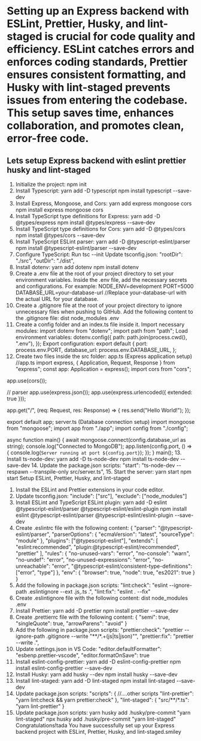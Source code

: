# Setting up an Express backend with ESLint, Prettier, Husky, and lint-staged is crucial for code quality and efficiency. ESLint catches errors and enforces coding standards, Prettier ensures consistent formatting, and Husky with lint-staged prevents issues from entering the codebase. This setup saves time, enhances collaboration, and promotes clean, error-free code.

 ## Lets setup Express backend with eslint prettier husky and lint-staged
1. Initialize the project:
npm init
2. Install Typescript:
yarn add -D typescript
npm install typescript --save-dev
3. Install Express, Mongoose, and Cors:
yarn add express mongoose cors
npm install express mongoose cors
4. Install TypeScript type definitions for Express:
yarn add -D @types/express
npm install @types/express --save-dev
5. Install TypeScript type definitions for Cors:
yarn add -D @types/cors
npm install @types/cors --save-dev
6. Install TypeScript ESLint parser:
yarn add -D @typescript-eslint/parser
npm install @typescript-eslint/parser --save-dev
7. Configure TypeScript:
Run tsc --init
Update tsconfig.json:
  "rootDir": "./src",
  "outDir": "./dist",
8. Install dotenv:
yarn add dotenv
npm install dotenv
9. Create a .env file at the root of your project directory to set your environment variables. Inside the .env file, add the necessary secrets and configurations. For example:
NODE_ENV=development
PORT=5000
DATABASE_URL=your-database-url //Replace your-database-url with the actual URL for your database.
10. Create a .gitignore file at the root of your project directory to ignore unnecessary files when pushing to GitHub. Add the following content to the .gitignore file:
dist
node_modules
.env
11. Create a config folder and an index.ts file inside it.
Import necessary modules:
import dotenv from "dotenv";
import path from "path";
Load environment variables:
dotenv.config({
  path: path.join(process.cwd(), ".env"),
});
Export configuration:
export default {
  port: process.env.PORT,
  database_url: process.env.DATABASE_URL,
};
12. Create two files inside the src folder:
app.ts (Express application setup)
//app.ts
import express, { Application, Request, Response } from "express";
const app: Application = express();
import cors from "cors";

app.use(cors());

// parser
app.use(express.json());
app.use(express.urlencoded({ extended: true }));

app.get("/", (req: Request, res: Response) => {
  res.send("Hello World!");
});

export default app;
server.ts (Database connection setup)
import mongoose from "mongoose";
import app from "./app";
import config from "./config";

async function main() {
  await mongoose.connect(config.database_url as string);
  console.log("Connected to MongoDB");
  app.listen(config.port, () => {
    console.log(`Server running at port ${config.port}`);
  });
}
main();
13. Install ts-node-dev:
yarn add -D ts-node-dev
npm install ts-node-dev --save-dev
14. Update the package.json scripts:
"start": "ts-node-dev --respawn --transpile-only src/server.ts",
15. Start the server:
yarn start
npm start
Setup ESLint, Prettier, Husky, and lint-staged
1. Install the ESLint and Prettier extensions in your code editor.
2. Update tsconfig.json:
"include": ["src"],
"exclude": ["node_modules"]
3. Install ESLint and TypeScript ESLint plugin:
yarn add -D eslint @typescript-eslint/parser @typescript-eslint/eslint-plugin
npm install eslint @typescript-eslint/parser @typescript-eslint/eslint-plugin --save-dev
4. Create .eslintrc file with the following content:
{
  "parser": "@typescript-eslint/parser",
  "parserOptions": {
    "ecmaVersion": "latest",
    "sourceType": "module"
  },
  "plugins": ["@typescript-eslint"],
  "extends": [
    "eslint:recommended",
    "plugin:@typescript-eslint/recommended",
    "prettier"
  ],
  "rules": {
    "no-unused-vars": "error",
    "no-console": "warn",
    "no-undef": "error",
    "no-unused-expressions": "error",
    "no-unreachable": "error",
    "@typescript-eslint/consistent-type-definitions": ["error", "type"]
  },
  "env": {
    "browser": true,
    "node": true,
    "es2021": true
  }
}
5. Add the following in package.json scripts:
"lint:check": "eslint --ignore-path .eslintignore --ext .js,.ts .",
"lint:fix": "eslint . --fix"
6. Create .eslintignore file with the following content:
dist
node_modules
.env
7. Install Prettier:
yarn add -D prettier
npm install prettier --save-dev
8. Create .prettierrc file with the following content:
{
  "semi": true,
  "singleQuote": true,
  "arrowParens": "avoid"
}
9. Add the following in package.json scripts:
"prettier:check": "prettier --ignore-path .gitignore --write \"**/*.+(js|ts|json)\"",
"prettier:fix": "prettier --write .",
10. Update settings.json in VS Code:
"editor.defaultFormatter": "esbenp.prettier-vscode",
"editor.formatOnSave": true
11. Install eslint-config-prettier:
yarn add -D eslint-config-prettier
npm install eslint-config-prettier --save-dev
12. Install Husky:
yarn add husky --dev
npm install husky --save-dev
13. Install lint-staged:
yarn add -D lint-staged
npm install lint-staged --save-dev
14. Update package.json scripts:
"scripts": {
  //....other scripts
  "lint-prettier": "yarn lint:check && yarn prettier:check"
},
"lint-staged": {
  "src/**/*.ts": "yarn lint-prettier"
}
15. Update package.json scripts:
yarn husky add .husky/pre-commit "yarn lint-staged"
npx husky add .husky/pre-commit "yarn lint-staged"
Congratulations!tada You have successfully set up your Express backend project with ESLint, Prettier, Husky, and lint-staged.smiley
